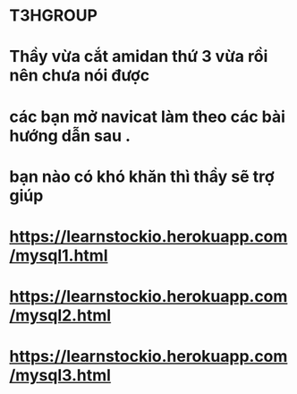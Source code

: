 # T3HGROUP
# Thầy vừa cắt amidan thứ 3 vừa rồi nên chưa nói được
# các bạn mở navicat làm theo các bài hướng dẫn sau . 
# bạn nào có khó khăn thì thầy sẽ trợ giúp
# https://learnstockio.herokuapp.com/mysql1.html
# https://learnstockio.herokuapp.com/mysql2.html
# https://learnstockio.herokuapp.com/mysql3.html
